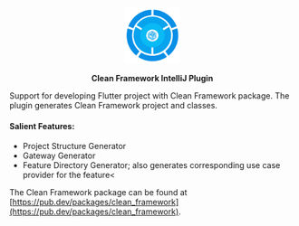 <p align="center">
<img src="https://github.com/AcmeSoftwareLLC/clean-framework-intellij/blob/main/src/main/resources/META-INF/pluginIcon.svg" height="100" alt="Clean Framework IntelliJ Plugin" />
</p>

<p align="center">
<strong>Clean Framework IntelliJ Plugin</strong>
</p>

<!-- Plugin description -->
Support for developing Flutter project with Clean Framework package. The plugin generates Clean Framework project and classes.

#### Salient Features:
- Project Structure Generator
- Gateway Generator
- Feature Directory Generator; also generates corresponding use case provider for the feature<

The Clean Framework package can be found at [https://pub.dev/packages/clean_framework](https://pub.dev/packages/clean_framework).
<!-- Plugin description end -->